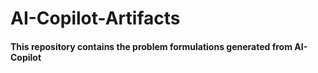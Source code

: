 # AI-Copilot-Artifacts
#### This repository contains the problem formulations generated from AI-Copilot

